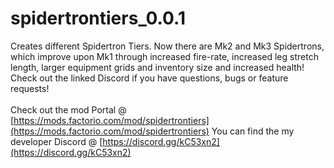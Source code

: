# spidertrontiers_0.0.1
Creates different Spidertron Tiers. Now there are Mk2 and Mk3 Spidertrons, which improve upon Mk1 through increased fire-rate, increased leg stretch length, larger equipment grids and inventory size and increased health! Check out the linked Discord if you have questions, bugs or feature requests!</br>
</br>
Check out the mod Portal @ [https://mods.factorio.com/mod/spidertrontiers](https://mods.factorio.com/mod/spidertrontiers)
You can find the my developer Discord @ [https://discord.gg/kC53xn2](https://discord.gg/kC53xn2)
